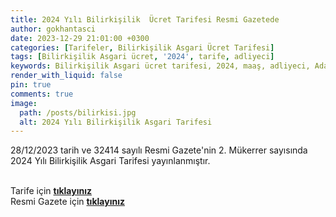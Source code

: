 ```yaml
---
title: 2024 Yılı Bilirkişilik  Ücret Tarifesi Resmi Gazetede
author: gokhantasci
date: 2023-12-29 21:01:00 +0300
categories: [Tarifeler, Bilirkişilik Asgari Ücret Tarifesi]
tags: [Bilirkişilik Asgari ücret, '2024', tarife, adliyeci]
keywords: Bilirkişilik Asgari ücret tarifesi, 2024, maaş, adliyeci, Adalet Bakanlığı
render_with_liquid: false
pin: true
comments: true
image:
  path: /posts/bilirkisi.jpg
  alt: 2024 Yılı Bilirkişilik Asgari Tarifesi
---
```


28/12/2023 tarih ve 32414 sayılı Resmi Gazete'nin 2. Mükerrer sayısında 2024 Yılı Bilirkişilik Asgari Tarifesi yayınlanmıştır.

<br>Tarife için [**tıklayınız**](https://adliyeci.com.tr/bilirkisiucret/)
<br>Resmi Gazete için [**tıklayınız**](https://www.resmigazete.gov.tr/eskiler/2023/12/20231229M2-13.pdf) 
